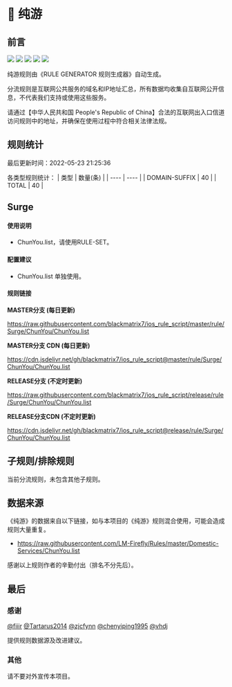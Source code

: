 # 🧸 纯游

## 前言

![](https://shields.io/badge/-移除重复规则-ff69b4) ![](https://shields.io/badge/-DOMAIN与DOMAIN--SUFFIX合并-green) ![](https://shields.io/badge/-DOMAIN--SUFFIX间合并-critical) ![](https://shields.io/badge/-DOMAIN--SUFFIX与DOMAIN--KEYWORD合并-blue) ![](https://shields.io/badge/-IP--CIDR(6)合并-blueviolet) 

纯游规则由《RULE GENERATOR 规则生成器》自动生成。

分流规则是互联网公共服务的域名和IP地址汇总，所有数据均收集自互联网公开信息，不代表我们支持或使用这些服务。

请通过【中华人民共和国 People's Republic of China】合法的互联网出入口信道访问规则中的地址，并确保在使用过程中符合相关法律法规。

## 规则统计

最后更新时间：2022-05-23 21:25:36

各类型规则统计：
| 类型 | 数量(条)  | 
| ---- | ----  |
| DOMAIN-SUFFIX | 40  | 
| TOTAL | 40  | 


## Surge 

#### 使用说明
- ChunYou.list，请使用RULE-SET。

#### 配置建议
- ChunYou.list 单独使用。

#### 规则链接
**MASTER分支 (每日更新)**

https://raw.githubusercontent.com/blackmatrix7/ios_rule_script/master/rule/Surge/ChunYou/ChunYou.list

**MASTER分支 CDN (每日更新)**

https://cdn.jsdelivr.net/gh/blackmatrix7/ios_rule_script@master/rule/Surge/ChunYou/ChunYou.list

**RELEASE分支 (不定时更新)**

https://raw.githubusercontent.com/blackmatrix7/ios_rule_script/release/rule/Surge/ChunYou/ChunYou.list

**RELEASE分支CDN (不定时更新)**

https://cdn.jsdelivr.net/gh/blackmatrix7/ios_rule_script@release/rule/Surge/ChunYou/ChunYou.list

## 子规则/排除规则


当前分流规则，未包含其他子规则。

## 数据来源

《纯游》的数据来自以下链接，如与本项目的《纯游》规则混合使用，可能会造成规则大量重复。

- https://raw.githubusercontent.com/LM-Firefly/Rules/master/Domestic-Services/ChunYou.list


感谢以上规则作者的辛勤付出（排名不分先后）。

## 最后

### 感谢

[@fiiir](https://github.com/fiiir) [@Tartarus2014](https://github.com/Tartarus2014) [@zjcfynn](https://github.com/zjcfynn) [@chenyiping1995](https://github.com/chenyiping1995) [@vhdj](https://github.com/vhdj)

提供规则数据源及改进建议。

### 其他

请不要对外宣传本项目。
